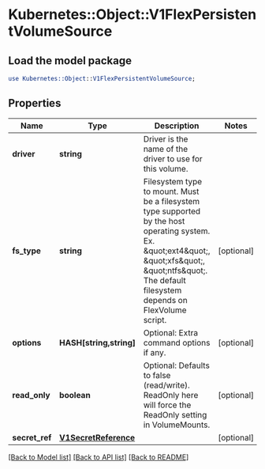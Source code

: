 # Kubernetes::Object::V1FlexPersistentVolumeSource

## Load the model package
```perl
use Kubernetes::Object::V1FlexPersistentVolumeSource;
```

## Properties
Name | Type | Description | Notes
------------ | ------------- | ------------- | -------------
**driver** | **string** | Driver is the name of the driver to use for this volume. | 
**fs_type** | **string** | Filesystem type to mount. Must be a filesystem type supported by the host operating system. Ex. \&quot;ext4\&quot;, \&quot;xfs\&quot;, \&quot;ntfs\&quot;. The default filesystem depends on FlexVolume script. | [optional] 
**options** | **HASH[string,string]** | Optional: Extra command options if any. | [optional] 
**read_only** | **boolean** | Optional: Defaults to false (read/write). ReadOnly here will force the ReadOnly setting in VolumeMounts. | [optional] 
**secret_ref** | [**V1SecretReference**](V1SecretReference.md) |  | [optional] 

[[Back to Model list]](../README.md#documentation-for-models) [[Back to API list]](../README.md#documentation-for-api-endpoints) [[Back to README]](../README.md)


